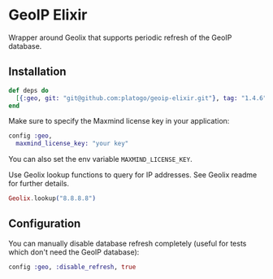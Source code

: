 # GeoIP Elixir

Wrapper around Geolix that supports periodic refresh of the GeoIP database.

## Installation

```elixir
def deps do
  [{:geo, git: "git@github.com:platogo/geoip-elixir.git"}, tag: "1.4.6"]
end
```

Make sure to specify the Maxmind license key in your application:

```elixir
config :geo,
  maxmind_license_key: "your key"
```

You can also set the env variable `MAXMIND_LICENSE_KEY`.

Use Geolix lookup functions to query for IP addresses. See Geolix readme for further details.

```elixir
Geolix.lookup("8.8.8.8")
```

## Configuration

You can manually disable database refresh completely (useful for tests which don't need the GeoIP database):

```elixir
config :geo, :disable_refresh, true
```
